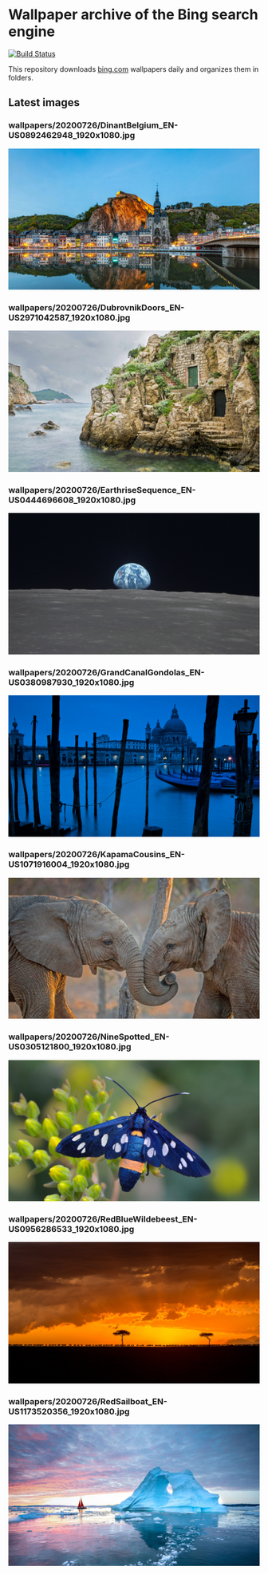 # Wallpaper archive of the Bing search engine

[![Build Status](https://travis-ci.org/kijart/bing-daily-images-dl.svg?branch=wallpapers)](https://travis-ci.org/kijart/bing-daily-images-dl)

This repository downloads [bing.com](https://www.bing.com) wallpapers daily and organizes them in folders.

## Latest images

<!-- Wallpapers -->

### wallpapers/20200726/DinantBelgium_EN-US0892462948_1920x1080.jpg

![wallpapers/20200726/DinantBelgium_EN-US0892462948_1920x1080.jpg](wallpapers/20200726/DinantBelgium_EN-US0892462948_1920x1080.jpg)

### wallpapers/20200726/DubrovnikDoors_EN-US2971042587_1920x1080.jpg

![wallpapers/20200726/DubrovnikDoors_EN-US2971042587_1920x1080.jpg](wallpapers/20200726/DubrovnikDoors_EN-US2971042587_1920x1080.jpg)

### wallpapers/20200726/EarthriseSequence_EN-US0444696608_1920x1080.jpg

![wallpapers/20200726/EarthriseSequence_EN-US0444696608_1920x1080.jpg](wallpapers/20200726/EarthriseSequence_EN-US0444696608_1920x1080.jpg)

### wallpapers/20200726/GrandCanalGondolas_EN-US0380987930_1920x1080.jpg

![wallpapers/20200726/GrandCanalGondolas_EN-US0380987930_1920x1080.jpg](wallpapers/20200726/GrandCanalGondolas_EN-US0380987930_1920x1080.jpg)

### wallpapers/20200726/KapamaCousins_EN-US1071916004_1920x1080.jpg

![wallpapers/20200726/KapamaCousins_EN-US1071916004_1920x1080.jpg](wallpapers/20200726/KapamaCousins_EN-US1071916004_1920x1080.jpg)

### wallpapers/20200726/NineSpotted_EN-US0305121800_1920x1080.jpg

![wallpapers/20200726/NineSpotted_EN-US0305121800_1920x1080.jpg](wallpapers/20200726/NineSpotted_EN-US0305121800_1920x1080.jpg)

### wallpapers/20200726/RedBlueWildebeest_EN-US0956286533_1920x1080.jpg

![wallpapers/20200726/RedBlueWildebeest_EN-US0956286533_1920x1080.jpg](wallpapers/20200726/RedBlueWildebeest_EN-US0956286533_1920x1080.jpg)

### wallpapers/20200726/RedSailboat_EN-US1173520356_1920x1080.jpg

![wallpapers/20200726/RedSailboat_EN-US1173520356_1920x1080.jpg](wallpapers/20200726/RedSailboat_EN-US1173520356_1920x1080.jpg)

